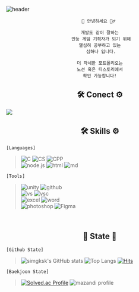 ![header](https://capsule-render.vercel.app/api?type=Venom&color=auto&height=300&section=header&text=Hello&fontSize=90&animation=fadeIn&fontAlignY=38&desc=I'm%20Hana%20Sim&descAlignY=51&descAlign=62)

<div align="center">
  
```
👋 안녕하세요 🙇‍♂️ 

 개발도 같이 잘하는 
 만능 게임 기획자가 되기 위해
 열심히 공부하고 있는 
 심하나 입니다.

더 자세한 포트폴리오는
노션 혹은 티스토리에서
확인 가능합니다!
```

</div>

## <div align="center"> 🛠 Conect ⚙ </div>

<a href="https://my-p0rtf0l10.notion.site/my-p0rtf0l10/e673f72199524535a1befb9b074d8d7e"><img src="https://img.shields.io/badge/Velog-20C997?style=flat-square&logo=Velog&logoColor=white"/></a>

## <div align="center"> 🛠 Skills ⚙ </div>
``` [Languages] ```
> ![C](https://img.shields.io/badge/C-00599C?style=for-the-badge&logo=c&logoColor=white)
> ![CS](https://img.shields.io/badge/C%23-239120?style=for-the-badge&logo=c-sharp&logoColor=white)
> ![CPP](https://img.shields.io/badge/C%2B%2B-00599C?style=for-the-badge&logo=c%2B%2B&logoColor=white)
> <br>
> ![node.js](https://img.shields.io/badge/Node.js-43853D?style=for-the-badge&logo=node.js&logoColor=white)
> ![html](https://img.shields.io/badge/HTML-239120?style=for-the-badge&logo=html5&logoColor=white)
> ![md](https://img.shields.io/badge/Markdown-000000?style=for-the-badge&logo=markdown&logoColor=white)

``` [Tools] ```

> ![unity](https://img.shields.io/badge/Unity-100000?style=for-the-badge&logo=unity&logoColor=white)
> ![github](https://img.shields.io/badge/GitHub-100000?style=for-the-badge&logo=github&logoColor=white)
> <br>
> ![vs](https://img.shields.io/badge/Visual_Studio-5C2D91?style=for-the-badge&logo=visual%20studio&logoColor=white)
> ![vsc](https://img.shields.io/badge/Visual_Studio_Code-0078D4?style=for-the-badge&logo=visual%20studio%20code&logoColor=white)
>  <br>
>  ![excel](https://img.shields.io/badge/Excel-217346?style=for-the-badge&logo=microsoft-excel&logoColor=white)
>  ![word](https://img.shields.io/badge/Word-2B579A?style=for-the-badge&logo=microsoft-word&logoColor=white)
> <br>
> ![photoshop](https://img.shields.io/badge/Photoshop-31A8FF?style=for-the-badge&logo=Adobe%20Photoshop&logoColor=black)
> ![Figma](https://img.shields.io/badge/Figma-F24E1E?style=for-the-badge&logo=figma&logoColor=white)


<br>

## <div align="center">🌱 State 👾</div>
``` [Github State] ```
> ![simgksk's GitHub stats](https://github-readme-stats.vercel.app/api?username=simgksk&theme=dracula&show_icons=true)
> ![Top Langs](https://github-readme-stats.vercel.app/api/top-langs/?username=simgksk&layout=compact)
> [![Hits](https://hits.seeyoufarm.com/api/count/incr/badge.svg?url=https%3A%2F%2Fgithub.com%2Fsimgksk%2Fhit-counter&count_bg=%23A763F7&title_bg=%236A5C8E&icon=&icon_color=%23000000&title=hits&edge_flat=false)](https://hits.seeyoufarm.com)

``` [Baekjoon State] ```
> [![Solved.ac Profile](http://mazassumnida.wtf/api/v2/generate_badge?boj=iz3)](https://solved.ac/iz3/)
> ![mazandi profile](http://mazandi.herokuapp.com/api?handle=iz3&theme=dark)

